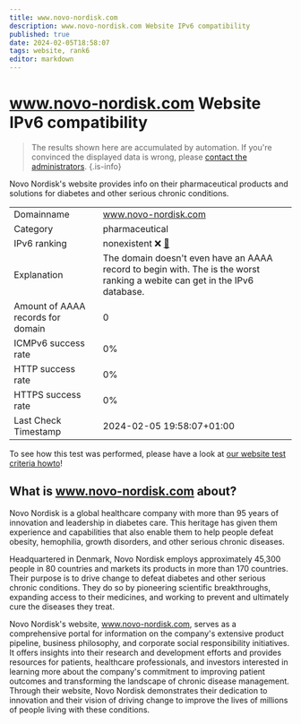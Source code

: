 ```yaml
---
title: www.novo-nordisk.com
description: www.novo-nordisk.com Website IPv6 compatibility
published: true
date: 2024-02-05T18:58:07
tags: website, rank6
editor: markdown
---
```


# www.novo-nordisk.com Website IPv6 compatibility

> The results shown here are accumulated by automation. If you're convinced the displayed data is wrong, please [contact the administrators](/howto/chat). 
{.is-info}

Novo Nordisk's website provides info on their pharmaceutical products and solutions for diabetes and other serious chronic conditions.


|   |   |
| - | - |
| Domainname | www.novo-nordisk.com
| Category | pharmaceutical |
| IPv6 ranking | nonexistent :x: [🔗](/howto/ranking) |
| Explanation | The domain doesn't even have an AAAA record to begin with. The is the worst ranking a webite can get in the IPv6 database. |
| Amount of AAAA records for domain | 0 |
| ICMPv6 success rate | 0%|
| HTTP success rate | 0% |
| HTTPS success rate | 0% |
| Last Check Timestamp | 2024-02-05 19:58:07+01:00 |

To see how this test was performed, please have a look at [our website test criteria howto](/howto/testcriteria/website)!


## What is www.novo-nordisk.com about?
Novo Nordisk is a global healthcare company with more than 95 years of innovation and leadership in diabetes care. This heritage has given them experience and capabilities that also enable them to help people defeat obesity, hemophilia, growth disorders, and other serious chronic diseases.

Headquartered in Denmark, Novo Nordisk employs approximately 45,300 people in 80 countries and markets its products in more than 170 countries. Their purpose is to drive change to defeat diabetes and other serious chronic conditions. They do so by pioneering scientific breakthroughs, expanding access to their medicines, and working to prevent and ultimately cure the diseases they treat.

Novo Nordisk's website, www.novo-nordisk.com, serves as a comprehensive portal for information on the company's extensive product pipeline, business philosophy, and corporate social responsibility initiatives. It offers insights into their research and development efforts and provides resources for patients, healthcare professionals, and investors interested in learning more about the company's commitment to improving patient outcomes and transforming the landscape of chronic disease management. Through their website, Novo Nordisk demonstrates their dedication to innovation and their vision of driving change to improve the lives of millions of people living with these conditions.


